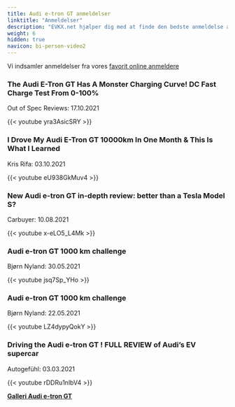 ```yaml
---
title: Audi e-tron GT anmeldelser
linktitle: "Anmeldelser"
description: "EVKX.net hjælper dig med at finde den bedste anmeldelse af denne model."
weight: 6
hidden: true
navicon: bi-person-video2
---
```

Vi indsamler anmeldelser fra vores [favorit online anmeldere](../../../../../guides/evreviewers/)

<div class="container text-center shadow p-2 pe-4 mb-5 bg-body-tertiary rounded border">
<h3>The Audi E-Tron GT Has A Monster Charging Curve! DC Fast Charge Test From 0-100%</h3>
<p>Out of Spec Reviews: 17.10.2021</p>

{{< youtube yra3AsicSRY >}}

</div>
<div class="container text-center shadow p-2 pe-4 mb-5 bg-body-tertiary rounded border">
<h3>I Drove My Audi E-Tron GT 10000km In One Month & This Is What I Learned</h3>
<p>Kris Rifa: 03.10.2021</p>

{{< youtube eU938GkMuv4 >}}

</div>
<div class="container text-center shadow p-2 pe-4 mb-5 bg-body-tertiary rounded border">
<h3>New Audi e-tron GT in-depth review: better than a Tesla Model S?</h3>
<p>Carbuyer: 10.08.2021</p>

{{< youtube x-eLO5_L4Mk >}}

</div>
<div class="container text-center shadow p-2 pe-4 mb-5 bg-body-tertiary rounded border">
<h3>Audi e-tron GT 1000 km challenge</h3>
<p>Bjørn Nyland: 30.05.2021</p>

{{< youtube jsq7Sp_YHo >}}

</div>
<div class="container text-center shadow p-2 pe-4 mb-5 bg-body-tertiary rounded border">
<h3>Audi e-tron GT 1000 km challenge</h3>
<p>Bjørn Nyland: 22.05.2021</p>

{{< youtube LZ4dypyQokY >}}

</div>
<div class="container text-center shadow p-2 pe-4 mb-5 bg-body-tertiary rounded border">
<h3>Driving the Audi e-tron GT ! FULL REVIEW of Audi’s EV supercar</h3>
<p>Autogefühl: 03.03.2021</p>

{{< youtube rDDRu1nlbV4 >}}

</div>
<div class="mt-3 mb-3">
<a href="../gallery/" class="text-decoration-none text-black">
<strong><i class="bi-arrow-left"></i>Galleri  </strong>
</a>
<a href="../" class="text-decoration-none text-black float-end">
<strong>Audi e-tron GT <i class="bi-arrow-right"></i></strong>
</a>
</div>
